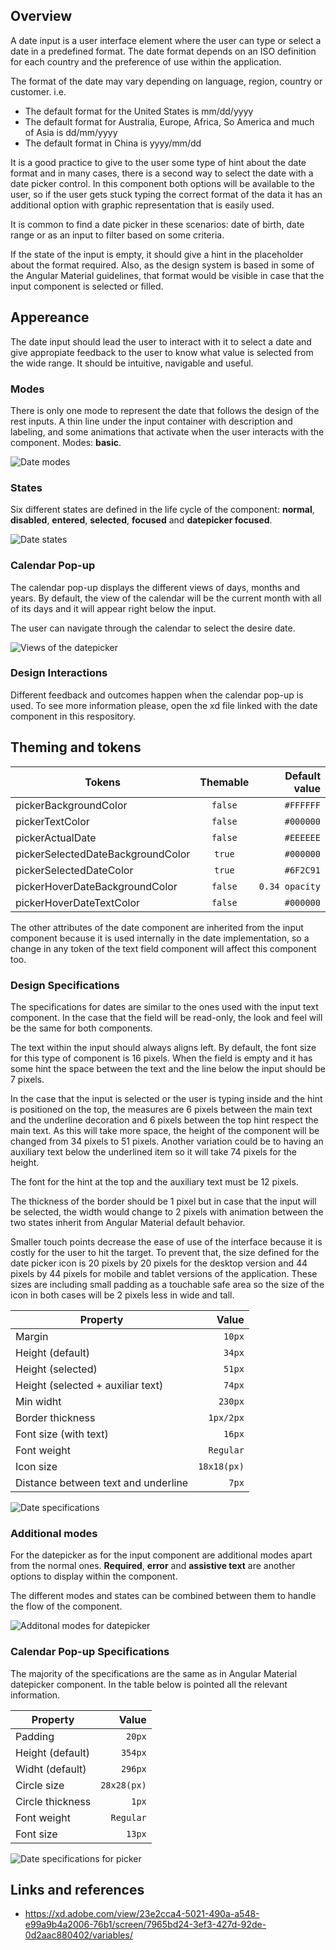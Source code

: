 ## Overview

A date input is a user interface element where the user can type or select a date in a predefined format. The date format depends on an ISO definition for each country and the preference of use within the application.

The format of the date may vary depending on language, region, country or customer. i.e.

- The default format for the United States is mm/dd/yyyy
- The default format for Australia, Europe, Africa, So America and much of Asia is dd/mm/yyyy
- The default format in China is yyyy/mm/dd

It is a good practice to give to the user some type of hint about the date format and in many cases, there is a second way to select the date with a date picker control.
In this component both options will be available to the user, so if the user gets stuck typing the correct format of the data it has an additional option with graphic representation that is easily used.

It is common to find a date picker in these scenarios: date of birth, date range or as an input to filter based on some criteria.

If the state of the input is empty, it should give a hint in the placeholder about the format required. Also, as the design system is based in some of the Angular Material guidelines, that format would be visible in case that the input component is selected or filled.

## Appereance

The date input should lead the user to interact with it to select a date and give appropiate feedback to the user to know what value is selected from the wide range. It should be intuitive, navigable and useful.

### Modes

There is only one mode to represent the date that follows the design of the rest inputs. A thin line under the input container with description and labeling, and some animations that activate when the user interacts with the component.
Modes: __basic__.

![Date modes](images/date_modes.png)

### States

Six different states are defined in the life cycle of the component: __normal__, __disabled__, __entered__, __selected__, __focused__ and __datepicker focused__.

![Date states](images/date_states.png)

### Calendar Pop-up

The calendar pop-up displays the different views of days, months and years.
By default, the view of the calendar will be the current month with all of its days and it will appear right below the input.

The user can navigate through the calendar to select the desire date.

![Views of the datepicker](images/date_datepicker.png)

### Design Interactions

Different feedback and outcomes happen when the calendar pop-up is used. To see more information please, open the xd file linked with the date component in this respository.

## Theming and tokens

| Tokens        | Themable      | Default value |
| ------------- |:-------------:| -------------:|
| pickerBackgroundColor | `false`     | `#FFFFFF`  |
| pickerTextColor | `false`     | `#000000`  |
| pickerActualDate | `false`     | `#EEEEEE`  |
| pickerSelectedDateBackgroundColor | `true`     | `#000000`  |
| pickerSelectedDateColor | `true`     | `#6F2C91`  |
| pickerHoverDateBackgroundColor | `false`     | `0.34 opacity`  |
| pickerHoverDateTextColor | `false`     | `#000000`  |

The other attributes of the date component are inherited from the input component because it is used internally in the date implementation, so a change in any token of the text field component will affect this component too.


### Design Specifications

The specifications for dates are similar to the ones used with the input text component. In the case that the field will be read-only, the look and feel will be the same for both components.

The text within the input should always aligns left. By default, the font size for this type of component is 16 pixels. When the field is empty and it has some hint the space between the text and the line below the input should be 7 pixels.

In the case that the input is selected or the user is typing inside and the hint is positioned on the top, the measures are 6 pixels between the main text and the underline decoration and 6 pixels between the top hint respect the main text. As this will take more space, the height of the component will be changed from 34 pixels to 51 pixels.
Another variation could be to having an auxiliary text below the underlined item so it will take 74 pixels for the height.

The font for the hint at the top and the auxiliary text must be 12 pixels.

The thickness of the border should be 1 pixel but in case that the input will be selected, the width would change to 2 pixels with animation between the two states inherit from Angular Material default behavior.

Smaller touch points decrease the ease of use of the interface because it is costly for the user to hit the target. To prevent that, the size defined for the date picker icon is 20 pixels by 20 pixels for the desktop version and 44 pixels by 44 pixels for mobile and tablet versions of the application.
These sizes are including small padding as a touchable safe area so the size of the icon in both cases will be 2 pixels less in wide and tall.

| Property           | Value|
|--------------------|------:|
| Margin             | `10px`|
| Height (default)   | `34px`|
| Height (selected)  | `51px`|
| Height (selected + auxiliar text)  | `74px`|
| Min widht          | `230px` |
| Border thickness   | `1px/2px` |
| Font size (with text)| `16px` |
| Font weight        | `Regular` |
| Icon size       | `18x18(px)` |
| Distance between text and underline | `7px` |

![Date specifications](images/date_specs.png)

### Additional modes

For the datepicker as for the input component are additional modes apart from the normal ones. __Required__, __error__ and __assistive text__ are another options to display within the component.

The different modes and states can be combined between them to handle the flow of the component.

![Additonal modes for datepicker](images/date_additionals.png)

### Calendar Pop-up Specifications

The majority of the specifications are the same as in Angular Material datepicker component. In the table below is pointed all the relevant information.

| Property           | Value|
|--------------------|------:|
| Padding            | `20px`|
| Height (default)   | `354px`|
| Widht (default)    | `296px` |
| Circle size        | `28x28(px)` |
| Circle thickness   | `1px` |
| Font weight        | `Regular` |
| Font size          | `13px` |

![Date specifications for picker](images/date_picker_specs.png)

## Links and references

- https://xd.adobe.com/view/23e2cca4-5021-490a-a548-e99a9b4a2006-76b1/screen/7965bd24-3ef3-427d-92de-0d2aac880402/variables/